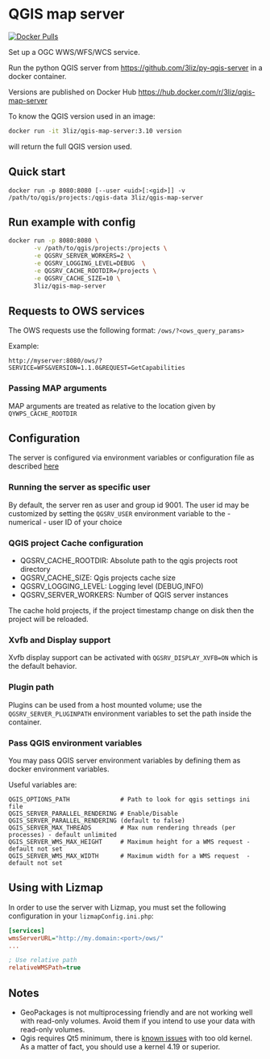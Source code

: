 # QGIS map server

[![Docker Pulls](https://img.shields.io/docker/pulls/3liz/qgis-map-server)](https://hub.docker.com/r/3liz/qgis-map-server/tags)

Set up a OGC WWS/WFS/WCS service.

Run the python QGIS server from https://github.com/3liz/py-qgis-server in a docker container.

Versions are published on Docker Hub https://hub.docker.com/r/3liz/qgis-map-server

To know the QGIS version used in an image:
```bash
docker run -it 3liz/qgis-map-server:3.10 version
```
will return the full QGIS version used.

## Quick start 

```
docker run -p 8080:8080 [--user <uid>[:<gid>]] -v /path/to/qgis/projects:/qgis-data 3liz/qgis-map-server
```

## Run example with config

```bash
docker run -p 8080:8080 \
       -v /path/to/qgis/projects:/projects \
       -e QGSRV_SERVER_WORKERS=2 \
       -e QGSRV_LOGGING_LEVEL=DEBUG  \
       -e QGSRV_CACHE_ROOTDIR=/projects \
       -e QGSRV_CACHE_SIZE=10 \
       3liz/qgis-map-server
```

## Requests to OWS services

The OWS requests use the following format:  `/ows/?<ows_query_params>`

Example:

```
http://myserver:8080/ows/?SERVICE=WFS&VERSION=1.1.0&REQUEST=GetCapabilities
```

### Passing MAP arguments

MAP arguments are treated as relative to the location given by  `QYWPS_CACHE_ROOTDIR`

## Configuration

The server is configured via environment variables or configuration file as
described [here](https://github.com/3liz/py-qgis-server/blob/master/README.md#configuration)

### Running the server as specific user 

By default, the server ren as user and group id 9001. The user id may be customized by setting
the `QGSRV_USER` environment variable to the - numerical - user ID of your choice 


### QGIS project Cache configuration

- QGSRV\_CACHE\_ROOTDIR: Absolute path to the qgis projects root directory
- QGSRV\_CACHE\_SIZE: Qgis projects cache size
- QGSRV\_LOGGING\_LEVEL: Logging level (DEBUG,INFO)
- QGSRV\_SERVER\_WORKERS: Number of QGIS server instances

The cache hold projects, if the project timestamp change on disk then the project will be reloaded.

### Xvfb and Display support

Xvfb display support can be activated with `QGSRV_DISPLAY_XVFB=ON` which is the default behavior.

### Plugin path

Plugins can be used from a host mounted volume; use the `QGSRV_SERVER_PLUGINPATH` environment
variables to set the path inside the container.

### Pass QGIS environment variables 

You may pass QGIS server environment variables by defining them as docker environment variables.

Useful variables are:

```
QGIS_OPTIONS_PATH              # Path to look for qgis settings ini file
QGIS_SERVER_PARALLEL_RENDERING # Enable/Disable QGIS_SERVER_PARALLEL_RENDERING (default to false)
QGIS_SERVER_MAX_THREADS        # Max num rendering threads (per processes) - default unlimited
QGIS_SERVER_WMS_MAX_HEIGHT     # Maximum height for a WMS request - default not set
QGIS_SERVER_WMS_MAX_WIDTH      # Maximum width for a WMS request  - default not set
```

## Using with Lizmap

In order to use the server with Lizmap, you must set the following configuration
in your `lizmapConfig.ini.php`:

```ini
[services]
wmsServerURL="http://my.domain:<port>/ows/"
...

; Use relative path
relativeWMSPath=true
```

## Notes

* GeoPackages is not multiprocessing friendly and are not working well with read-only volumes.
Avoid them if you intend to use your data with read-only volumes.
* Qgis requires Qt5  minimum, there is [known issues](https://askubuntu.com/questions/1034313/ubuntu-18-4-libqt5core-so-5-cannot-open-shared-object-file-no-such-file-or-dir) with too old kernel. As a matter of fact, you should use a kernel 4.19 or superior.
